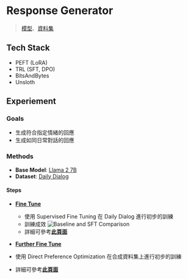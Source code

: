 # Response Generator

> [模型](https://huggingface.co/hermeschen1116/response_generator_for_emotion_chat_bot)、[資料集](https://huggingface.co/datasets/hermeschen1116/daily_dialog_for_RG)

## Tech Stack

- PEFT (LoRA)
- TRL (SFT, DPO)
- BitsAndBytes
- Unsloth

## Experiement

### Goals

- 生成符合指定情緒的回應
- 生成如同日常對話的回應

### Methods

- **Base Model**: [Llama 2 7B](https://huggingface.co/unsloth/llama-2-7b-bnb-4bit)
- **Dataset**: [Daily Dialog](https://huggingface.co/datasets/li2017dailydialog/daily_dialog)

#### Steps

- [**Fine Tune**](https://github.com/hermeschen1116/chat-bot/blob/docs/complete_docs/src/model/docs/README_RG_SFT.md)

  - 使用 Supervised Fine Tuning 在 Daily Dialog 進行初步的訓練
  - 訓練成效
    ![Baseline and SFT Comparison]()
  - 詳細可參考[**此頁面**](https://github.com/hermeschen1116/chat-bot/blob/docs/complete_docs/src/model/docs/README_RG_SFT.md)

- [**Further Fine Tune**](https://github.com/hermeschen1116/chat-bot/blob/docs/complete_docs/src/model/docs/README_RG_DPO.md)

- 使用 Direct Preference Optimization 在合成資料集上進行初步的訓練
- 詳細可參考[**此頁面**](https://github.com/hermeschen1116/chat-bot/blob/docs/complete_docs/src/model/docs/README_RG_DPO.md)

